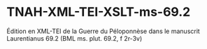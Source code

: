 # TNAH-XML-TEI-XSLT-ms-69.2
Édition en XML-TEI de la Guerre du Péloponnèse dans le manuscrit Laurentianus 69.2 (BML ms. plut. 69.2, f 2r-3v)
